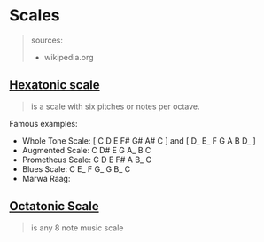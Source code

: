 # Scales
> sources:
> * wikipedia.org

## [Hexatonic scale](https://en.wikipedia.org/wiki/Hexatonic_scale)
> is a scale with six pitches or notes per octave.

Famous examples:
* Whole Tone Scale: [ C D E F# G# A# C ] and [ D\_ E\_ F G A B D\_ ]
* Augmented Scale: C D# E G A\_ B C
* Prometheus Scale: C D E F# A B\_ C
* Blues Scale: C E\_ F G\_ G B\_ C
* Marwa Raag:

## [Octatonic Scale](https://en.wikipedia.org/wiki/Octatonic_scale)
> is any 8 note music scale
